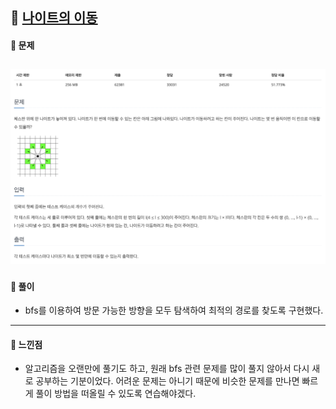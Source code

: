 ## 📖 [나이트의 이동](https://www.acmicpc.net/problem/7562)
#### 📍 문제
![img](./assets/7562_나이트의이동.png)
---
#### 📍 풀이
- bfs를 이용하여 방문 가능한 방향을 모두 탐색하여 최적의 경로를 찾도록 구현했다.
---
#### 📍 느낀점
- 알고리즘을 오랜만에 풀기도 하고, 원래 bfs 관련 문제를 많이 풀지 않아서 다시 새로 공부하는 기분이었다. 어려운 문제는 아니기 때문에 비슷한 문제를 만나면 빠르게 풀이 방법을 떠올릴 수 있도록 연습해야겠다.